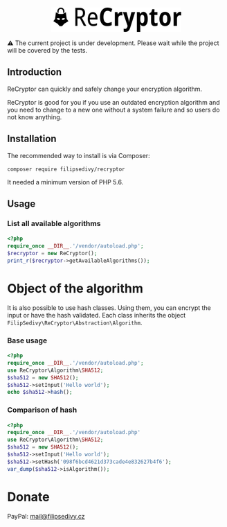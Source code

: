<p align="center">
<img src=".ReCryptor/images/logo_small.png">
</p>

⚠️ The current project is under development. Please wait while the project will be covered by the tests. 

Introduction
------------

ReCryptor can quickly and safely change your encryption algorithm.

ReCryptor is good for you if you use an outdated encryption algorithm and you need to change to a new one without a system failure and so users do not know anything.

Installation
------------

The recommended way to install is via Composer:

```
composer require filipsedivy/recryptor
```

It needed a minimum version of PHP 5.6.

Usage
-----

### List all available algorithms

```php
<?php
require_once __DIR__.'/vendor/autoload.php';
$recryptor = new ReCryptor();
print_r($recryptor->getAvailableAlgorithms());
```

Object of the algorithm
=======================

It is also possible to use hash classes. Using them, you can encrypt the input or have the hash validated. Each class inherits the object `FilipSedivy\ReCryptor\Abstraction\Algorithm`.
### Base usage

```php
<?php
require_once __DIR__.'/vendor/autoload.php';
use ReCryptor\Algorithm\SHA512;
$sha512 = new SHA512();
$sha512->setInput('Hello world');
echo $sha512->hash();
```

### Comparison of hash

```php
<?php
require_once __DIR__.'/vendor/autoload.php'
use ReCryptor\Algorithm\SHA512;
$sha512 = new SHA512();
$sha512->setInput('Hello world');
$sha512->setHash('098f6bcd4621d373cade4e832627b4f6');
var_dump($sha512->isAlgorithm());
```

Donate
======
PayPal: mail@filipsedivy.cz
